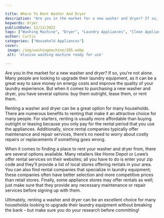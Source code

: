 ```yaml
---

title: Where To Rent Washer And Dryer
description: "Are you in the market for a new washer and dryer? If so, you’re not alone. Many people are looking to upgrade their laundry equipm...keep going and find out"
keywords: dryer
publishDate: 12/12/2022
tags: ["Washing Machine", "Dryer", "Laundry Appliances", "Clean Appliance"]
author: Curtis
categories: ["Household Appliances"]
cover: 
 image: /img/washingmachine/285.webp
 alt: 'elusive washing machine ready for use'

---
```


Are you in the market for a new washer and dryer? If so, you’re not alone. Many people are looking to upgrade their laundry equipment, as it can be a great way to save money on energy costs and improve the quality of your laundry experience. But when it comes to purchasing a new washer and dryer, you have several options: buy them outright, lease them, or rent them. 

Renting a washer and dryer can be a great option for many households. There are numerous benefits to renting that make it an attractive choice for many people. For starters, renting is usually more affordable than buying outright or leasing because you only pay for the rental period that you use the appliances. Additionally, since rental companies typically offer maintenance and repair services, there’s no need to worry about costly repairs or replacements if something goes wrong. 

When it comes to finding a place to rent your washer and dryer from, there are several options available. Many retailers like Home Depot or Lowe’s offer rental services on their websites; all you have to do is enter your zip code and they’ll provide a list of local stores offering rentals in your area. You can also find rental companies that specialize in laundry equipment; these companies often have better selection and more competitive prices than retail stores. Finally, some appliance stores may offer rentals as well; just make sure that they provide any necessary maintenance or repair services before signing up with them. 

Ultimately, renting a washer and dryer can be an excellent choice for many households looking to upgrade their laundry equipment without breaking the bank – but make sure you do your research before committing!
